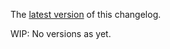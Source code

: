 The [latest version](https://github.com/blockscope/haskell-flight-comp/blob/master/changelog.md) of this changelog.

WIP: No versions as yet.
